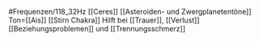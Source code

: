 #Frequenzen/118_32Hz
[[Ceres]]
[[Asteroiden- und Zwergplanetentöne]]
Ton=[[Ais]]
[[Stirn Chakra]]
Hilft bei [[Trauer]], [[Verlust]] [[Beziehungsproblemen]] und [[Trennungsschmerz]]